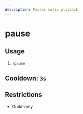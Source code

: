```yaml
---
description: Pauses music playback
---
```


# pause

## Usage

1. `!pause`

## Cooldown: `3s`

## Restrictions

* Guild-only

